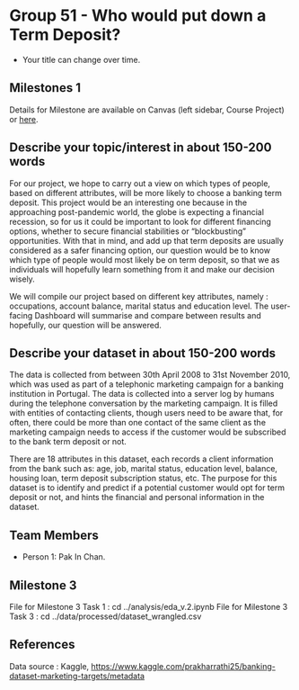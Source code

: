 # Group 51 - Who would put down a Term Deposit?

- Your title can change over time.

## Milestones 1

Details for Milestone are available on Canvas (left sidebar, Course Project) or [here](https://firas.moosvi.com/courses/data301/project/milestone01.html).

## Describe your topic/interest in about 150-200 words

For our project, we hope to carry out a view on which types of people, based on different attributes, will be more likely to choose a banking term deposit. This project would be an interesting one because in the approaching post-pandemic world, the globe is expecting a financial recession, so for us it could be important to look for different financing options, whether to secure financial stabilities or “blockbusting” opportunities. With that in mind, and add up that term deposits are usually considered as a safer financing option, our question would be to know which type of people would most likely be on term deposit, so that we as individuals will hopefully learn something from it and make our decision wisely.

We will compile our project based on different key attributes, namely : occupations, account balance, marital status and education level. The user-facing Dashboard will summarise and compare between results and hopefully, our question will be answered.

## Describe your dataset in about 150-200 words

The data is collected from between 30th April 2008 to 31st November 2010, which was used as part of a telephonic marketing campaign for a banking institution in Portugal. The data is collected into a server log by humans during the telephone conversation by the marketing campaign. It is filled with entities of contacting clients, though users need to be aware that, for often, there could be more than one contact of the same client as the marketing campaign needs to access if the customer would be subscribed to the bank term deposit or not.

There are 18 attributes in this dataset, each records a client information from the bank such as: age, job, marital status, education level, balance, housing loan, term deposit subscription status, etc. The purpose for this dataset is to identify and predict if a potential customer would opt for term deposit or not, and hints the financial and personal information in the dataset.


## Team Members

- Person 1: Pak In Chan.

## Milestone 3

File for Milestone 3 Task 1 : cd ../analysis/eda_v.2.ipynb
File for Milestone 3 Task 3 : cd ../data/processed/dataset_wrangled.csv

## References
Data source : Kaggle, https://www.kaggle.com/prakharrathi25/banking-dataset-marketing-targets/metadata
